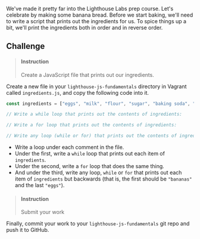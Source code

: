 

We've made it pretty far into the Lighthouse Labs prep course. Let's celebrate by making some banana bread. Before we start baking, we'll need to write a script that prints out the ingredients for us. To spice things up a bit, we'll print the ingredients both in order and in reverse order.

## Challenge

> #### Instruction
> Create a JavaScript file that prints out our ingredients.

Create a new file in your `lighthouse-js-fundamentals` directory in Vagrant called `ingredients.js`, and copy the following code into it.

```javascript
const ingredients = ["eggs", "milk", "flour", "sugar", "baking soda", "baking powder", "chocolate chips", "bananas"];

// Write a while loop that prints out the contents of ingredients:

// Write a for loop that prints out the contents of ingredients:

// Write any loop (while or for) that prints out the contents of ingredients backwards:
```

* Write a loop under each comment in the file. 
* Under the first, write a `while` loop that prints out each item of `ingredients`. 
* Under the second, write a `for` loop that does the same thing. 
* And under the third, write any loop, `while` or `for` that prints out each item of `ingredients` but backwards (that is, the first should be `"bananas"` and the last `"eggs"`).

> #### Instruction
> Submit your work

Finally, commit your work to your `lighthouse-js-fundamentals` git repo and push it to GitHub.
